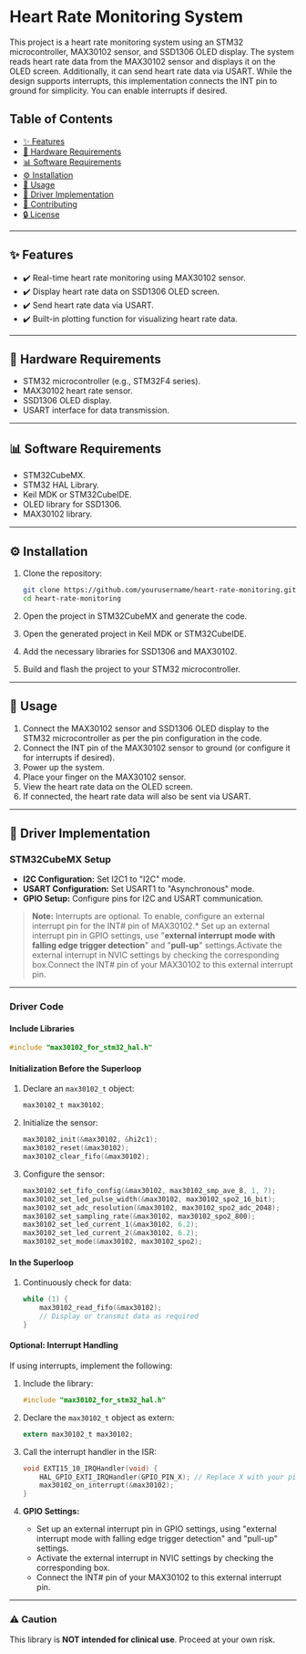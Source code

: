 # Heart Rate Monitoring System

This project is a heart rate monitoring system using an STM32 microcontroller, MAX30102 sensor, and SSD1306 OLED display. The system reads heart rate data from the MAX30102 sensor and displays it on the OLED screen. Additionally, it can send heart rate data via USART. While the design supports interrupts, this implementation connects the INT pin to ground for simplicity. You can enable interrupts if desired.

## Table of Contents

- [✨ Features](#features)
- [🔧 Hardware Requirements](#hardware-requirements)
- [📊 Software Requirements](#software-requirements)
- [⚙️ Installation](#installation)
- [🛌 Usage](#usage)
- [🔐 Driver Implementation](#driver-implementation)
- [💼 Contributing](#contributing)
- [🔒 License](#license)

---

## ✨ Features

- ✔️ Real-time heart rate monitoring using MAX30102 sensor.
- ✔️ Display heart rate data on SSD1306 OLED screen.
- ✔️ Send heart rate data via USART.
- ✔️ Built-in plotting function for visualizing heart rate data.

---

## 🔧 Hardware Requirements

- STM32 microcontroller (e.g., STM32F4 series).
- MAX30102 heart rate sensor.
- SSD1306 OLED display.
- USART interface for data transmission.

---

## 📊 Software Requirements

- STM32CubeMX.
- STM32 HAL Library.
- Keil MDK or STM32CubeIDE.
- OLED library for SSD1306.
- MAX30102 library.

---

## ⚙️ Installation

1. Clone the repository:

    ```sh
    git clone https://github.com/yourusername/heart-rate-monitoring.git
    cd heart-rate-monitoring
    ```

2. Open the project in STM32CubeMX and generate the code.
3. Open the generated project in Keil MDK or STM32CubeIDE.
4. Add the necessary libraries for SSD1306 and MAX30102.
5. Build and flash the project to your STM32 microcontroller.

---

## 🛌 Usage

1. Connect the MAX30102 sensor and SSD1306 OLED display to the STM32 microcontroller as per the pin configuration in the code.
2. Connect the INT pin of the MAX30102 sensor to ground (or configure it for interrupts if desired).
3. Power up the system.
4. Place your finger on the MAX30102 sensor.
5. View the heart rate data on the OLED screen.
6. If connected, the heart rate data will also be sent via USART.

---

## 🔐 Driver Implementation

### STM32CubeMX Setup

- **I2C Configuration:** Set I2C1 to "I2C" mode.
- **USART Configuration:** Set USART1 to "Asynchronous" mode.
- **GPIO Setup:** Configure pins for I2C and USART communication.

> **Note:** Interrupts are optional. To enable, configure an external interrupt pin for the INT# pin of MAX30102.* Set up an external interrupt pin in GPIO settings, use "**external interrupt mode with falling edge trigger detection**" and "**pull-up**" settings.Activate the external interrupt in NVIC settings by checking the corresponding box.Connect the INT# pin of your MAX30102 to this external interrupt pin.

---

### Driver Code

#### Include Libraries

```c
#include "max30102_for_stm32_hal.h"
```

#### Initialization Before the Superloop

1. Declare an `max30102_t` object:
    ```c
    max30102_t max30102;
    ```

2. Initialize the sensor:
    ```c
    max30102_init(&max30102, &hi2c1);
    max30102_reset(&max30102);
    max30102_clear_fifo(&max30102);
    ```

3. Configure the sensor:
    ```c
    max30102_set_fifo_config(&max30102, max30102_smp_ave_8, 1, 7);
    max30102_set_led_pulse_width(&max30102, max30102_spo2_16_bit);
    max30102_set_adc_resolution(&max30102, max30102_spo2_adc_2048);
    max30102_set_sampling_rate(&max30102, max30102_spo2_800);
    max30102_set_led_current_1(&max30102, 6.2);
    max30102_set_led_current_2(&max30102, 6.2);
    max30102_set_mode(&max30102, max30102_spo2);
    ```

#### In the Superloop

1. Continuously check for data:
    ```c
    while (1) {
        max30102_read_fifo(&max30102);
        // Display or transmit data as required
    }
    ```

#### Optional: Interrupt Handling

If using interrupts, implement the following:

1. Include the library:
    ```c
    #include "max30102_for_stm32_hal.h"
    ```

2. Declare the `max30102_t` object as extern:
    ```c
    extern max30102_t max30102;
    ```

3. Call the interrupt handler in the ISR:
    ```c
    void EXTI15_10_IRQHandler(void) {
        HAL_GPIO_EXTI_IRQHandler(GPIO_PIN_X); // Replace X with your pin number
        max30102_on_interrupt(&max30102);
    }
    ```

4. **GPIO Settings:**
    - Set up an external interrupt pin in GPIO settings, using "external interrupt mode with falling edge trigger detection" and "pull-up" settings.
    - Activate the external interrupt in NVIC settings by checking the corresponding box.
    - Connect the INT# pin of your MAX30102 to this external interrupt pin.

---

### ⚠️ Caution

This library is **NOT intended for clinical use**. Proceed at your own risk.

